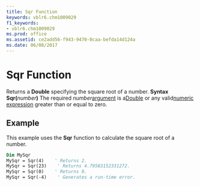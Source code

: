 ```yaml
---
title: Sqr Function
keywords: vblr6.chm1009029
f1_keywords:
- vblr6.chm1009029
ms.prod: office
ms.assetid: ce2add56-f943-9470-0caa-befda14d124a
ms.date: 06/08/2017
---
```



# Sqr Function



Returns a **Double** specifying the square root of a number.
 **Syntax**
 **Sqr(**_number_**)**
The required  _number_[argument](vbe-glossary.md) is a[Double](vbe-glossary.md) or any valid[numeric expression](vbe-glossary.md) greater than or equal to zero.

## Example

This example uses the **Sqr** function to calculate the square root of a number.


```vb
Dim MySqr
MySqr = Sqr(4)    ' Returns 2.
MySqr = Sqr(23)    ' Returns 4.79583152331272.
MySqr = Sqr(0)    ' Returns 0.
MySqr = Sqr(-4)    ' Generates a run-time error.


```


